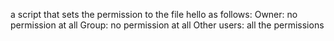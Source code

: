 a script that sets the permission to the file hello as follows: Owner: no permission at all Group: no permission at all Other users: all the permissions
